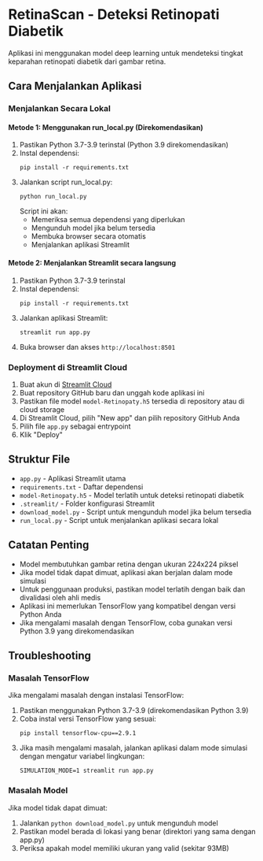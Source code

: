 # RetinaScan - Deteksi Retinopati Diabetik

Aplikasi ini menggunakan model deep learning untuk mendeteksi tingkat keparahan retinopati diabetik dari gambar retina.

## Cara Menjalankan Aplikasi

### Menjalankan Secara Lokal

#### Metode 1: Menggunakan run_local.py (Direkomendasikan)

1. Pastikan Python 3.7-3.9 terinstal (Python 3.9 direkomendasikan)
2. Instal dependensi:
   ```
   pip install -r requirements.txt
   ```
3. Jalankan script run_local.py:
   ```
   python run_local.py
   ```
   Script ini akan:
   - Memeriksa semua dependensi yang diperlukan
   - Mengunduh model jika belum tersedia
   - Membuka browser secara otomatis
   - Menjalankan aplikasi Streamlit

#### Metode 2: Menjalankan Streamlit secara langsung

1. Pastikan Python 3.7-3.9 terinstal
2. Instal dependensi:
   ```
   pip install -r requirements.txt
   ```
3. Jalankan aplikasi Streamlit:
   ```
   streamlit run app.py
   ```
4. Buka browser dan akses `http://localhost:8501`

### Deployment di Streamlit Cloud

1. Buat akun di [Streamlit Cloud](https://streamlit.io/cloud)
2. Buat repository GitHub baru dan unggah kode aplikasi ini
3. Pastikan file model `model-Retinopaty.h5` tersedia di repository atau di cloud storage
4. Di Streamlit Cloud, pilih "New app" dan pilih repository GitHub Anda
5. Pilih file `app.py` sebagai entrypoint
6. Klik "Deploy"

## Struktur File

- `app.py` - Aplikasi Streamlit utama
- `requirements.txt` - Daftar dependensi
- `model-Retinopaty.h5` - Model terlatih untuk deteksi retinopati diabetik
- `.streamlit/` - Folder konfigurasi Streamlit
- `download_model.py` - Script untuk mengunduh model jika belum tersedia
- `run_local.py` - Script untuk menjalankan aplikasi secara lokal

## Catatan Penting

- Model membutuhkan gambar retina dengan ukuran 224x224 piksel
- Jika model tidak dapat dimuat, aplikasi akan berjalan dalam mode simulasi
- Untuk penggunaan produksi, pastikan model terlatih dengan baik dan divalidasi oleh ahli medis
- Aplikasi ini memerlukan TensorFlow yang kompatibel dengan versi Python Anda
- Jika mengalami masalah dengan TensorFlow, coba gunakan versi Python 3.9 yang direkomendasikan

## Troubleshooting

### Masalah TensorFlow

Jika mengalami masalah dengan instalasi TensorFlow:

1. Pastikan menggunakan Python 3.7-3.9 (direkomendasikan Python 3.9)
2. Coba instal versi TensorFlow yang sesuai:
   ```
   pip install tensorflow-cpu==2.9.1
   ```
3. Jika masih mengalami masalah, jalankan aplikasi dalam mode simulasi dengan mengatur variabel lingkungan:
   ```
   SIMULATION_MODE=1 streamlit run app.py
   ```

### Masalah Model

Jika model tidak dapat dimuat:

1. Jalankan `python download_model.py` untuk mengunduh model
2. Pastikan model berada di lokasi yang benar (direktori yang sama dengan app.py)
3. Periksa apakah model memiliki ukuran yang valid (sekitar 93MB)